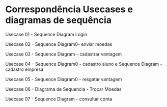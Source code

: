 # Correspondência Usecases e diagramas de sequência

Usecase 01 - Sequence Diagram Login

Usecase 02 - Sequence Diagram0- enviar moedas

Usecase 03 - Sequence Diagram - cadastrar vantagem

Usecase 04 - Sequence Diagram0 - cadastro aluno e Sequence Diagram - cadastro empresa

Usecase 05 - Sequence Diagram0 - resgatar vantagem

Usecase 06 - Diagrama de Sequencia - Trocar Moedas

Usecase 07 - Sequence Diagram - consultar conta
